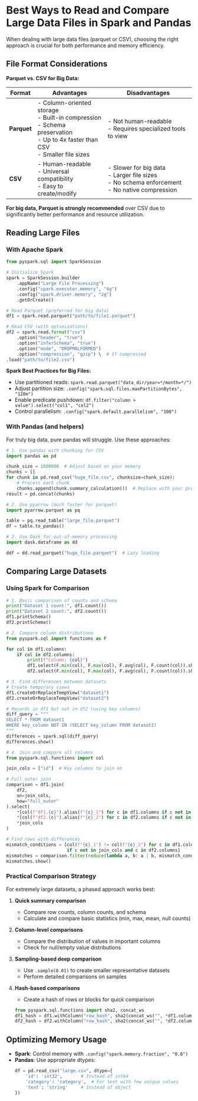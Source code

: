 # Best Ways to Read and Compare Large Data Files in Spark and Pandas

When dealing with large data files (parquet or CSV), choosing the right approach is crucial for both performance and
memory efficiency.

## File Format Considerations

**Parquet vs. CSV for Big Data:**

| Format      | Advantages                                                                                                                         | Disadvantages                                                                                      |
|-------------|------------------------------------------------------------------------------------------------------------------------------------|----------------------------------------------------------------------------------------------------|
| **Parquet** | - Column-oriented storage<br>- Built-in compression<br>- Schema preservation<br>- Up to 4x faster than CSV<br>- Smaller file sizes | - Not human-readable<br>- Requires specialized tools to view                                       |
| **CSV**     | - Human-readable<br>- Universal compatibility<br>- Easy to create/modify                                                           | - Slower for big data<br>- Larger file sizes<br>- No schema enforcement<br>- No native compression |

**For big data, Parquet is strongly recommended** over CSV due to significantly better performance and resource
utilization.

## Reading Large Files

### With Apache Spark

```python
from pyspark.sql import SparkSession

# Initialize Spark
spark = SparkSession.builder
    .appName("Large File Processing")
    .config("spark.executor.memory", "4g")
    .config("spark.driver.memory", "2g")
    .getOrCreate()

# Read Parquet (preferred for big data)
df1 = spark.read.parquet("path/to/file1.parquet")

# Read CSV (with optimizations)
df2 = spark.read.format("csv")
    .option("header", "true")
    .option("inferSchema", "true")
    .option("mode", "DROPMALFORMED")
    .option("compression", "gzip") \  # If compressed
.load("path/to/file2.csv")
```

**Spark Best Practices for Big Files:**

- Use partitioned reads: `spark.read.parquet("data_dir/year=*/month=*/")`
- Adjust partition size: `.config("spark.sql.files.maxPartitionBytes", "128m")`
- Enable predicate pushdown: `df.filter("column > value").select("col1", "col2")`
- Control parallelism: `.config("spark.default.parallelism", "100")`

### With Pandas (and helpers)

For truly big data, pure pandas will struggle. Use these approaches:

```python
# 1. Use pandas with chunking for CSV
import pandas as pd

chunk_size = 1000000  # Adjust based on your memory
chunks = []
for chunk in pd.read_csv("huge_file.csv", chunksize=chunk_size):
    # Process each chunk
    chunks.append(chunk.summary_calculation())  # Replace with your processing
result = pd.concat(chunks)

# 2. Use pyarrow (much faster for parquet)
import pyarrow.parquet as pq

table = pq.read_table("large_file.parquet")
df = table.to_pandas()

# 3. Use Dask for out-of-memory processing
import dask.dataframe as dd

ddf = dd.read_parquet("huge_file.parquet")  # Lazy loading
```

## Comparing Large Datasets

### Using Spark for Comparison

```python
# 1. Basic comparison of counts and schema
print("Dataset 1 count:", df1.count())
print("Dataset 2 count:", df2.count())
df1.printSchema()
df2.printSchema()

# 2. Compare column distributions
from pyspark.sql import functions as F

for col in df1.columns:
    if col in df2.columns:
        print(f"Column: {col}")
        df1.select(F.min(col), F.max(col), F.avg(col), F.count(col)).show()
        df2.select(F.min(col), F.max(col), F.avg(col), F.count(col)).show()

# 3. Find differences between datasets
# Create temporary views
df1.createOrReplaceTempView("dataset1")
df2.createOrReplaceTempView("dataset2")

# Records in df1 but not in df2 (using key columns)
diff_query = """
SELECT * FROM dataset1 
WHERE key_column NOT IN (SELECT key_column FROM dataset2)
"""
differences = spark.sql(diff_query)
differences.show()

# 4. Join and compare all columns
from pyspark.sql.functions import col

join_cols = ["id"]  # Key columns to join on

# Full outer join
comparison = df1.join(
    df2,
    on=join_cols,
    how="full_outer"
).select(
    *[col(f"df1.{c}").alias(f"{c}_1") for c in df1.columns if c not in join_cols],
    *[col(f"df2.{c}").alias(f"{c}_2") for c in df2.columns if c not in join_cols],
    *join_cols
)

# Find rows with differences
mismatch_conditions = [col(f"{c}_1") != col(f"{c}_2") for c in df1.columns
                       if c not in join_cols and c in df2.columns]
mismatches = comparison.filter(reduce(lambda a, b: a | b, mismatch_conditions))
mismatches.show()
```

### Practical Comparison Strategy

For extremely large datasets, a phased approach works best:

1. **Quick summary comparison**
    - Compare row counts, column counts, and schema
    - Calculate and compare basic statistics (min, max, mean, null counts)

2. **Column-level comparisons**
    - Compare the distribution of values in important columns
    - Check for null/empty value distributions

3. **Sampling-based deep comparison**
    - Use `.sample(0.01)` to create smaller representative datasets
    - Perform detailed comparisons on samples

4. **Hash-based comparisons**
    - Create a hash of rows or blocks for quick comparison
   ```python
   from pyspark.sql.functions import sha2, concat_ws
   df1_hash = df1.withColumn("row_hash", sha2(concat_ws("", *df1.columns), 256))
   df2_hash = df2.withColumn("row_hash", sha2(concat_ws("", *df2.columns), 256))
   ```

## Optimizing Memory Usage

- **Spark**: Control memory with `.config("spark.memory.fraction", "0.8")`
- **Pandas**: Use appropriate dtypes:
  ```python
  df = pd.read_csv("large.csv", dtype={
      'id': 'int32',       # Instead of int64
      'category': 'category',  # For text with few unique values
      'text': 'string'     # Instead of object
  })
  ```
